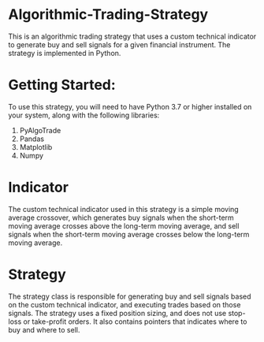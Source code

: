 # Algorithmic-Trading-Strategy

This is an algorithmic trading strategy that uses a custom technical indicator to generate buy and sell signals for a given financial instrument. The strategy is implemented in Python.


# Getting Started:
To use this strategy, you will need to have Python 3.7 or higher installed on your system, along with the following libraries:

1) PyAlgoTrade
2) Pandas
3) Matplotlib
4) Numpy


# Indicator
The custom technical indicator used in this strategy is a simple moving average crossover, which generates buy signals when the short-term moving average crosses above the long-term moving average, and sell signals when the short-term moving average crosses below the long-term moving average.


# Strategy
The strategy class is responsible for generating buy and sell signals based on the custom technical indicator, and executing trades based on those signals. The strategy uses a fixed position sizing, and does not use stop-loss or take-profit orders. It also contains pointers that indicates where to buy and where to sell.



